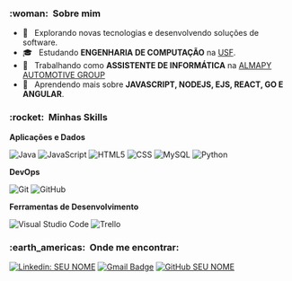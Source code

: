 <h3> :woman: &nbsp;Sobre mim </h3>

- 🤔 &nbsp; Explorando novas tecnologias e desenvolvendo soluções de software.
- 🎓 &nbsp; Estudando **ENGENHARIA DE COMPUTAÇÃO** na <a href="https://www.usf.edu.br/">USF</a>.
- 💼 &nbsp; Trabalhando como **ASSISTENTE DE INFORMÁTICA** na <a href="https://www.almapy.com.br/">ALMAPY AUTOMOTIVE GROUP</a>
- 🌱 &nbsp; Aprendendo mais sobre **JAVASCRIPT, NODEJS, EJS, REACT, GO E ANGULAR**.

<h3> :rocket: &nbsp;Minhas Skills </h3>

**Aplicações e Dados**

  ![Java](https://img.shields.io/badge/-Java-333333?style=flat&logo=Java&logoColor=007396)
  ![JavaScript](https://img.shields.io/badge/-JavaScript-333333?style=flat&logo=javascript)
  ![HTML5](https://img.shields.io/badge/-HTML5-333333?style=flat&logo=HTML5)
  ![CSS](https://img.shields.io/badge/-CSS-333333?style=flat&logo=CSS3&logoColor=1572B6)
  ![MySQL](https://img.shields.io/badge/-MySQL-333333?style=flat&logo=mysql)
  ![Python](https://img.shields.io/badge/-Python-333333?style=flat&logo=Python)

**DevOps**

  ![Git](https://img.shields.io/badge/-Git-333333?style=flat&logo=git)
  ![GitHub](https://img.shields.io/badge/-GitHub-333333?style=flat&logo=github)

**Ferramentas de Desenvolvimento**

  ![Visual Studio Code](https://img.shields.io/badge/-Visual%20Studio%20Code-333333?style=flat&logo=visual-studio-code&logoColor=007ACC)
  ![Trello](https://img.shields.io/badge/-Trello-333333?style=flat&logo=trello&logoColor=007ACC)

<h3> :earth_americas: &nbsp;Onde me encontrar: </h3> 

[![Linkedin: SEU NOME](https://img.shields.io/badge/-PEDRO_ZAGO-blue?style=flat-square&logo=Linkedin&logoColor=white&link=https://www.linkedin.com/in/pedro-de-camargo-zago-78a78215b/)](https://www.linkedin.com/in/pedro-de-camargo-zago-78a78215b/)
[![Gmail Badge](https://img.shields.io/badge/-pedro.camargozago@hotmail.com.br-006bed?style=flat-square&logo=Microsoft&logoColor=white&link=mailto:pedro.camargozago@hotmail.com.br)](mailto:pedro.camargozago@hotmail.com.br)
[![GitHub SEU NOME]( https://img.shields.io/github/followers/PedroZago?label=follow&style=social)](https://github.com/PedroZago)
